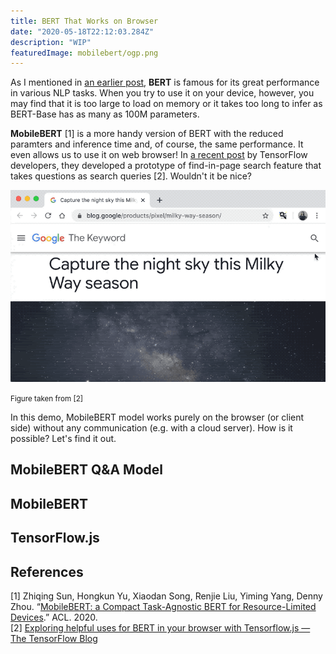 ```yaml
---
title: BERT That Works on Browser
date: "2020-05-18T22:12:03.284Z"
description: "WIP"
featuredImage: mobilebert/ogp.png
---
```


As I mentioned in [an earlier post](https://hippocampus-garden.com/representation_learning/), **BERT** is famous for its great performance in various NLP tasks. When you try to use it on your device, however, you may find that it is too large to load on memory or it takes too long to infer as BERT-Base has as many as 100M parameters.

**MobileBERT** [1] is a more handy version of BERT with the reduced paramters and inference time and, of course, the same performance. It even allows us to use it on web browser! In [a recent post](https://blog.tensorflow.org/2020/03/exploring-helpful-uses-for-bert-in-your-browser-tensorflow-js.html) by TensorFlow developers, they developed a prototype of find-in-page search feature that takes questions as search queries [2]. Wouldn't it be nice?

![](googledemo.gif)

<small>Figure taken from [2]</small>

In this demo, MobileBERT model works purely on the browser (or client side) without any communication (e.g. with a cloud server). How is it possible? Let's find it out.

## MobileBERT Q&A Model


## MobileBERT
## TensorFlow.js
## References
[1] Zhiqing Sun, Hongkun Yu, Xiaodan Song, Renjie Liu, Yiming Yang, Denny Zhou. “[MobileBERT: a Compact Task-Agnostic BERT for Resource-Limited Devices](http://arxiv.org/abs/2004.02984).” ACL. 2020.  
[2] [Exploring helpful uses for BERT in your browser with Tensorflow.js — The TensorFlow Blog](https://blog.tensorflow.org/2020/03/exploring-helpful-uses-for-bert-in-your-browser-tensorflow-js.html)